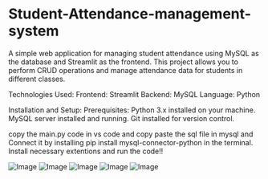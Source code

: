 # Student-Attendance-management-system
A simple web application for managing student attendance using MySQL as the database and Streamlit as the frontend. This project allows you to perform CRUD operations and manage attendance data for students in different classes.

Technologies Used:
Frontend: Streamlit
Backend: MySQL
Language: Python

Installation and Setup:
Prerequisites:
Python 3.x installed on your machine.
MySQL server installed and running.
Git installed for version control.

copy the main.py code in vs code and copy paste the sql file in mysql and Connect it by installing pip install mysql-connector-python in the terminal. Install necessary extentions and run the code!!
 
![Image](https://github.com/user-attachments/assets/30c9f49b-ae11-4218-9bd1-f4ef5086b217)
![Image](https://github.com/user-attachments/assets/4b0e4472-65ff-49c1-87e1-e593e27c7f0a)
![Image](https://github.com/user-attachments/assets/c485cfd7-94d3-4243-b5eb-d2d5b6eac692)
![Image](https://github.com/user-attachments/assets/dc30ab6b-331a-4703-b8a3-bc93a4062856)
![Image](https://github.com/user-attachments/assets/9a0123fe-91d5-4ddb-a12a-757571a69586)
